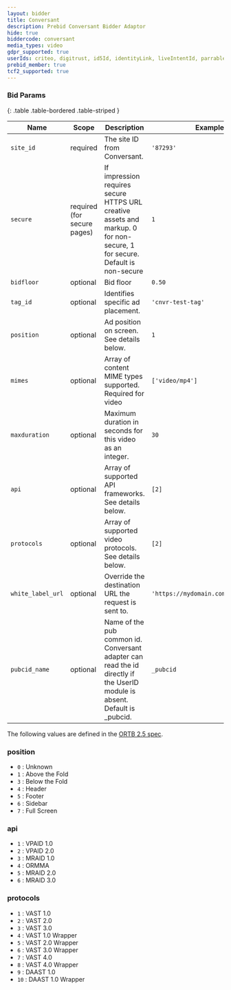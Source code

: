 ```yaml
---
layout: bidder
title: Conversant
description: Prebid Conversant Bidder Adaptor
hide: true
biddercode: conversant
media_types: video
gdpr_supported: true
userIds: criteo, digitrust, id5Id, identityLink, liveIntentId, parrableId, pubCommonId, unifiedId
prebid_member: true
tcf2_supported: true
---
```




### Bid Params

{: .table .table-bordered .table-striped }

| Name          | Scope                       | Description                                                                                                               | Example           | Type             |
|---------------|-----------------------------|---------------------------------------------------------------------------------------------------------------------------|-------------------|------------------|
| `site_id`     | required                    | The site ID from Conversant.                                                                                              | `'87293'`         | `string`         |
| `secure`      | required (for secure pages) | If impression requires secure HTTPS URL creative assets and markup. 0 for non-secure, 1 for secure. Default is non-secure | `1`               | `integer`        |
| `bidfloor`    | optional                    | Bid floor                                                                                                                 | `0.50`            | `float`          |
| `tag_id`      | optional                    | Identifies specific ad placement.                                                                                         | `'cnvr-test-tag'` | `string`         |
| `position`    | optional                    | Ad position on screen. See details below.                                                                                 | `1`               | `integer`        |
| `mimes`       | optional                    | Array of content MIME types supported. Required for video                                                                 | `['video/mp4']`   | `Array<string>`  |
| `maxduration` | optional                    | Maximum duration in seconds for this video as an integer.                                                                 | `30`              | `integer`        |
| `api`         | optional                    | Array of supported API frameworks. See details below.                                                                     | `[2]`             | `Array<integer>` |
| `protocols`   | optional                    | Array of supported video protocols. See details below.                                                                    | `[2]`             | `Array<integer>` |
| `white_label_url`| optional                  | Override the destination URL the request is sent to.                                                                       | `'https://mydomain.com/hbendpoint'`  | `string` |
| `pubcid_name` | optional                    | Name of the pub common id. Conversant adapter can read the id directly if the UserID module is absent. Default is _pubcid.| `_pubcid`         | `string`         |


The following values are defined in the [ORTB 2.5 spec](https://www.iab.com/wp-content/uploads/2016/03/OpenRTB-API-Specification-Version-2-5-FINAL.pdf).

### position

+ `0` : Unknown
+ `1` : Above the Fold
+ `3` : Below the Fold
+ `4` : Header
+ `5` : Footer
+ `6` : Sidebar
+ `7` : Full Screen

### api

+ `1` : VPAID 1.0
+ `2` : VPAID 2.0
+ `3` : MRAID 1.0
+ `4` : ORMMA
+ `5` : MRAID 2.0
+ `6` : MRAID 3.0

### protocols
+ `1` : VAST 1.0
+ `2` : VAST 2.0
+ `3` : VAST 3.0
+ `4` : VAST 1.0 Wrapper
+ `5` : VAST 2.0 Wrapper
+ `6` : VAST 3.0 Wrapper
+ `7` : VAST 4.0
+ `8` : VAST 4.0 Wrapper
+ `9` : DAAST 1.0
+ `10` : DAAST 1.0 Wrapper
